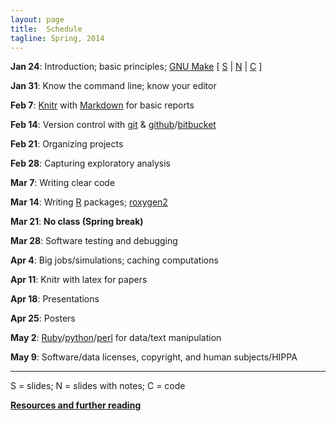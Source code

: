 ```yaml
---
layout: page
title:  Schedule
tagline: Spring, 2014
---
```


**Jan 24**: Introduction; basic principles; [GNU Make](http://www.gnu.org/software/make/)
    \[
    [S](../assets/lectures/01_intro.pdf) |
    [N](../assets/lectures/01_intro_withnotes.pdf) |
    [C](https://github.com/kbroman/Tools4RR/tree/master/Lectures/01_Intro/Examples)
    \]

**Jan 31**: Know the command line; know your editor

**Feb 7**:  [Knitr](http://yihui.name/knitr/) with [Markdown](http://daringfireball.net/projects/markdown/) for basic reports

**Feb 14**: Version control with [git](http://git-scm.com/) & [github](https://github.com/)/[bitbucket](https://bitbucket.org/)

**Feb 21**: Organizing projects

**Feb 28**: Capturing exploratory analysis

**Mar 7**:  Writing clear code

**Mar 14**: Writing [R](http://www.r-project.org) packages; [roxygen2](https://github.com/yihui/roxygen2)

**Mar 21**: **No class (Spring break)**

**Mar 28**: Software testing and debugging

**Apr 4**:  Big jobs/simulations; caching computations

**Apr 11**: Knitr with latex for papers

**Apr 18**: Presentations

**Apr 25**: Posters

**May 2**:  [Ruby](https://www.ruby-lang.org/en/)/[python](http://www.python.org/)/[perl](http://www.perl.org/) for data/text manipulation

**May 9**:  Software/data licenses, copyright, and human subjects/HIPPA

---

S = slides; N = slides with notes; C = code

**[Resources and further reading](resources.html)**

